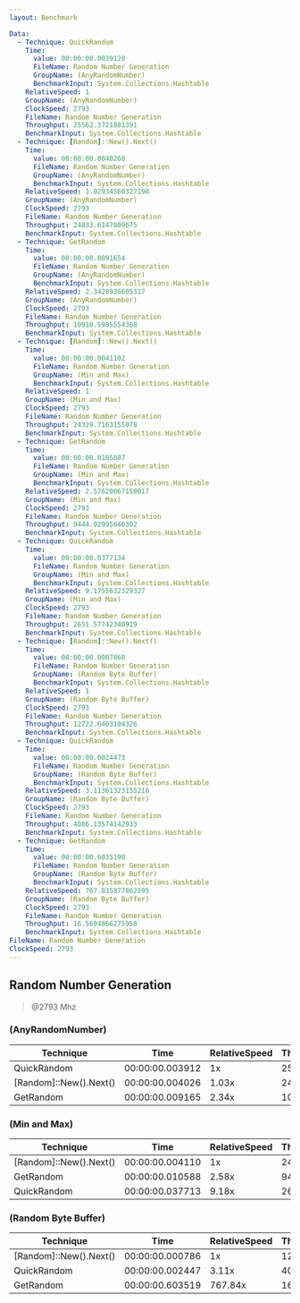 ```yaml
---
layout: Benchmark

Data: 
  - Technique: QuickRandom
    Time: 
      value: 00:00:00.0039120
      FileName: Random Number Generation
      GroupName: (AnyRandomNumber)
      BenchmarkInput: System.Collections.Hashtable
    RelativeSpeed: 1
    GroupName: (AnyRandomNumber)
    ClockSpeed: 2793
    FileName: Random Number Generation
    Throughput: 25562.3721881391
    BenchmarkInput: System.Collections.Hashtable
  - Technique: [Random]::New().Next()
    Time: 
      value: 00:00:00.0040268
      FileName: Random Number Generation
      GroupName: (AnyRandomNumber)
      BenchmarkInput: System.Collections.Hashtable
    RelativeSpeed: 1.02934560327198
    GroupName: (AnyRandomNumber)
    ClockSpeed: 2793
    FileName: Random Number Generation
    Throughput: 24833.6147809675
    BenchmarkInput: System.Collections.Hashtable
  - Technique: GetRandom
    Time: 
      value: 00:00:00.0091654
      FileName: Random Number Generation
      GroupName: (AnyRandomNumber)
      BenchmarkInput: System.Collections.Hashtable
    RelativeSpeed: 2.3428936605317
    GroupName: (AnyRandomNumber)
    ClockSpeed: 2793
    FileName: Random Number Generation
    Throughput: 10910.5985554368
    BenchmarkInput: System.Collections.Hashtable
  - Technique: [Random]::New().Next()
    Time: 
      value: 00:00:00.0041102
      FileName: Random Number Generation
      GroupName: (Min and Max)
      BenchmarkInput: System.Collections.Hashtable
    RelativeSpeed: 1
    GroupName: (Min and Max)
    ClockSpeed: 2793
    FileName: Random Number Generation
    Throughput: 24329.7163155078
    BenchmarkInput: System.Collections.Hashtable
  - Technique: GetRandom
    Time: 
      value: 00:00:00.0105887
      FileName: Random Number Generation
      GroupName: (Min and Max)
      BenchmarkInput: System.Collections.Hashtable
    RelativeSpeed: 2.57620067150017
    GroupName: (Min and Max)
    ClockSpeed: 2793
    FileName: Random Number Generation
    Throughput: 9444.02995646302
    BenchmarkInput: System.Collections.Hashtable
  - Technique: QuickRandom
    Time: 
      value: 00:00:00.0377134
      FileName: Random Number Generation
      GroupName: (Min and Max)
      BenchmarkInput: System.Collections.Hashtable
    RelativeSpeed: 9.1755632329327
    GroupName: (Min and Max)
    ClockSpeed: 2793
    FileName: Random Number Generation
    Throughput: 2651.57742340919
    BenchmarkInput: System.Collections.Hashtable
  - Technique: [Random]::New().Next()
    Time: 
      value: 00:00:00.0007860
      FileName: Random Number Generation
      GroupName: (Random Byte Buffer)
      BenchmarkInput: System.Collections.Hashtable
    RelativeSpeed: 1
    GroupName: (Random Byte Buffer)
    ClockSpeed: 2793
    FileName: Random Number Generation
    Throughput: 12722.6463104326
    BenchmarkInput: System.Collections.Hashtable
  - Technique: QuickRandom
    Time: 
      value: 00:00:00.0024473
      FileName: Random Number Generation
      GroupName: (Random Byte Buffer)
      BenchmarkInput: System.Collections.Hashtable
    RelativeSpeed: 3.11361323155216
    GroupName: (Random Byte Buffer)
    ClockSpeed: 2793
    FileName: Random Number Generation
    Throughput: 4086.13574142933
    BenchmarkInput: System.Collections.Hashtable
  - Technique: GetRandom
    Time: 
      value: 00:00:00.6035190
      FileName: Random Number Generation
      GroupName: (Random Byte Buffer)
      BenchmarkInput: System.Collections.Hashtable
    RelativeSpeed: 767.835877862595
    GroupName: (Random Byte Buffer)
    ClockSpeed: 2793
    FileName: Random Number Generation
    Throughput: 16.5694866275958
    BenchmarkInput: System.Collections.Hashtable
FileName: Random Number Generation
ClockSpeed: 2793
---
```

Random Number Generation
------------------------
> @2793 Mhz


### (AnyRandomNumber)


|Technique             |Time           |RelativeSpeed|Throughput|
|----------------------|---------------|-------------|----------|
|QuickRandom           |00:00:00.003912|1x           |25562.37/s|
|[Random]::New().Next()|00:00:00.004026|1.03x        |24833.61/s|
|GetRandom             |00:00:00.009165|2.34x        |10910.6/s |


### (Min and Max)


|Technique             |Time           |RelativeSpeed|Throughput|
|----------------------|---------------|-------------|----------|
|[Random]::New().Next()|00:00:00.004110|1x           |24329.72/s|
|GetRandom             |00:00:00.010588|2.58x        |9444.03/s |
|QuickRandom           |00:00:00.037713|9.18x        |2651.58/s |


### (Random Byte Buffer)


|Technique             |Time           |RelativeSpeed|Throughput|
|----------------------|---------------|-------------|----------|
|[Random]::New().Next()|00:00:00.000786|1x           |12722.65/s|
|QuickRandom           |00:00:00.002447|3.11x        |4086.14/s |
|GetRandom             |00:00:00.603519|767.84x      |16.57/s   |

